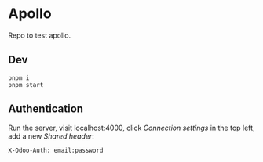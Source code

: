 # Apollo

Repo to test apollo.

## Dev

```
pnpm i
pnpm start
```

## Authentication

Run the server, visit localhost:4000, click *Connection settings* in the top left, add a new *Shared header*:

```
X-Odoo-Auth: email:password
```
